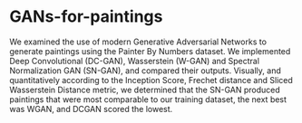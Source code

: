 # GANs-for-paintings

We examined the use of modern Generative Adversarial Networks to generate paintings using the Painter By Numbers dataset. We implemented Deep Convolutional (DC-GAN), Wasserstein (W-GAN) and Spectral Normalization GAN (SN-GAN), and compared their outputs.
Visually, and quantitatively according to the Inception Score, Frechet distance and Sliced Wasserstein Distance metric, we determined
that the SN-GAN produced paintings that were most comparable to our training dataset, the next best was WGAN, and DCGAN scored the lowest.


